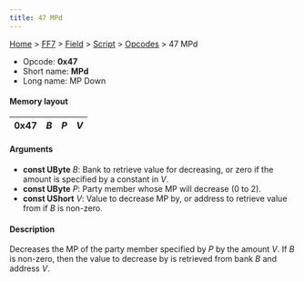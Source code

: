 ```yaml
---
title: 47 MPd
---
```


[Home](../../../../Main%20Page.md) > [FF7](../../../../FF7.md) > [Field](../../../Field.md) > [Script](../../Script.md) > [Opcodes](../Opcodes.md) > 47 MPd

-   Opcode: **0x47**
-   Short name: **MPd**
-   Long name: MP Down

#### Memory layout

| 0x47 | *B* | *P* | *V* |
|------|-----|-----|-----|

#### Arguments

-   **const UByte** *B*: Bank to retrieve value for decreasing, or zero
    if the amount is specified by a constant in *V*.
-   **const UByte** *P*: Party member whose MP will decrease (0 to 2).
-   **const UShort** *V*: Value to decrease MP by, or address to
    retrieve value from if *B* is non-zero.

#### Description

Decreases the MP of the party member specified by *P* by the amount *V*.
If *B* is non-zero, then the value to decrease by is retrieved from bank
*B* and address *V*.
